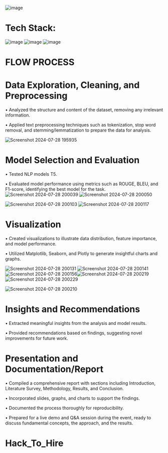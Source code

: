 ![image](https://github.com/user-attachments/assets/780dd2bf-95fa-445a-b954-a5f638093a8d)


# Tech Stack:
![image](https://github.com/user-attachments/assets/9d682fb7-ac42-416f-a20a-aef3e3e9cc12) ![image](https://github.com/user-attachments/assets/490e9ac1-b060-4883-b8e1-6f2566b28cfb) 
 ![image](https://github.com/user-attachments/assets/88f63e80-c575-4a1a-a570-66399ffe078f)



# FLOW PROCESS 

#  Data Exploration, Cleaning, and Preprocessing

   • Analyzed the structure and content of the dataset, removing any irrelevant information.
   
   • Applied text preprocessing techniques such as tokenization, stop word removal, and stemming/lemmatization to prepare the data for analysis.

   ![Screenshot 2024-07-28 195935](https://github.com/user-attachments/assets/556ad98f-5533-4912-bbd1-8b18c2a1c42d)

   
#  Model Selection and Evaluation

   • Tested NLP models T5.
   
   • Evaluated model performance using metrics such as ROUGE, BLEU, and F1-score, identifying the best model for the task.
   ![Screenshot 2024-07-28 200039](https://github.com/user-attachments/assets/876c5391-7cd2-4c6a-9d35-9f7b250e3802)
   ![Screenshot 2024-07-28 200050](https://github.com/user-attachments/assets/b811ec76-e490-4304-86bf-62040837d469)

   ![Screenshot 2024-07-28 200103](https://github.com/user-attachments/assets/931194ad-8c4e-4f2b-912e-11dfaed7c8a9)
   ![Screenshot 2024-07-28 200117](https://github.com/user-attachments/assets/b140ad73-c36f-4ff5-845e-8ead5d279dc1)




#  Visualization

   • Created visualizations to illustrate data distribution, feature importance, and model performance.
   
   • Utilized Matplotlib, Seaborn, and Plotly to generate insightful charts and graphs.

   ![Screenshot 2024-07-28 200131](https://github.com/user-attachments/assets/7a90ed3c-2fc7-44cb-a01d-c9437b28ad7a)
   ![Screenshot 2024-07-28 200141](https://github.com/user-attachments/assets/188ed1ab-aaba-4a7c-add6-18d35c0c38f3)
   ![Screenshot 2024-07-28 200156](https://github.com/user-attachments/assets/337e49bd-324a-491e-87aa-ebb53d5f7cb4)![Screenshot 2024-07-28 200219](https://github.com/user-attachments/assets/934746c9-1685-4d00-b5d3-4fc1344bd9d6)![Screenshot 2024-07-28 200229](https://github.com/user-attachments/assets/e3dabe7c-e9c9-4590-b8be-87b82307a5a6)

   ![Screenshot 2024-07-28 200210](https://github.com/user-attachments/assets/efed8f64-969f-47e2-ad3c-692dbed4ae1b)






#  Insights and Recommendations

   • Extracted meaningful insights from the analysis and model results.
   
   • Provided recommendations based on findings, suggesting novel improvements for future work.

#  Presentation and Documentation/Report
   • Compiled a comprehensive report with sections including Introduction, Literature Survey, Methodology, Results, and Conclusion.
   
   • Incorporated slides, graphs, and charts to support the findings.
   
   • Documented the process thoroughly for reproducibility.
   
   • Prepared for a live demo and Q&A session during the event, ready to discuss fundamental concepts, the approach, and the results.

# Hack_To_Hire
